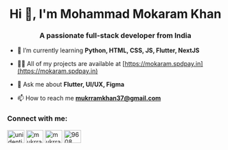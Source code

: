 <h1 align="center">Hi 👋, I'm Mohammad Mokaram Khan</h1>
<h3 align="center">A passionate full-stack developer from India</h3>

- 🌱 I’m currently learning **Python, HTML, CSS, JS, Flutter, NextJS**

- 👨‍💻 All of my projects are available at [https://mokaram.spdpay.in](https://mokaram.spdpay.in)

- 💬 Ask me about **Flutter, UI/UX, Figma**

- 📫 How to reach me **mukrramkhan37@gmail.com**

<h3 align="left">Connect with me:</h3>

<p align="left">
<a href="https://instagram.com/unidentified_coder" target="blank"><img align="center" src="https://raw.githubusercontent.com/rahuldkjain/github-profile-readme-generator/master/src/images/icons/Social/instagram.svg" alt="unidentified_coder" height="30" width="40" /></a>
<a href="https://www.hackerrank.com/mukrramkhan37" target="blank"><img align="center" src="https://raw.githubusercontent.com/rahuldkjain/github-profile-readme-generator/master/src/images/icons/Social/hackerrank.svg" alt="mukrramkhan37" height="30" width="40" /></a>
<a href="https://www.leetcode.com/mukrramkhan37" target="blank"><img align="center" src="https://raw.githubusercontent.com/rahuldkjain/github-profile-readme-generator/master/src/images/icons/Social/leet-code.svg" alt="mukrramkhan37" height="30" width="40" /></a>
<a href="https://discord.gg/9608" target="blank"><img align="center" src="https://raw.githubusercontent.com/rahuldkjain/github-profile-readme-generator/master/src/images/icons/Social/discord.svg" alt="9608" height="30" width="40" /></a>
</p>
